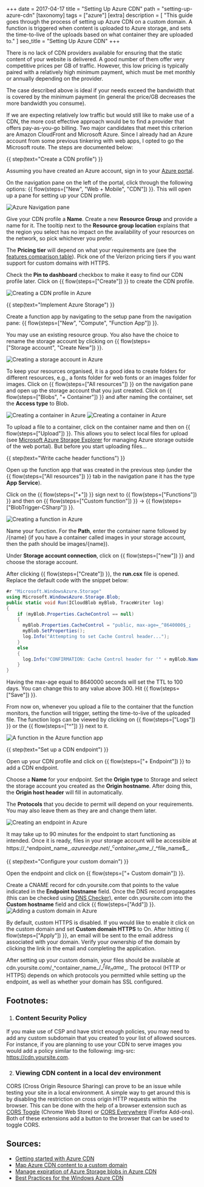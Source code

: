+++
date = 2017-04-17
title = "Setting Up Azure&nbsp;CDN"
path = "setting-up-azure-cdn"
[taxonomy]
tags = ["azure"]
[extra]
description = [
  "This guide goes through the process of setting up Azure CDN on a custom domain. A function is triggered when content is uploaded to Azure storage, and sets the time-to-live of the uploads based on what container they are uploaded to."
]
seo_title = "Setting Up Azure CDN"
+++

There is no lack of CDN providers available for ensuring that the static content of your website is delivered. A good number of them offer very competitive prices per GB of traffic. However, this low pricing is typically paired with a relatively high minimum payment, which must be met monthly or annually depending on the provider.

The case described above is ideal if your needs exceed the bandwidth that is covered by the minimum payment (in general the price/GB decreases the more bandwidth you consume).

If we are expecting relatively low traffic but would still like to make use of a CDN, the more cost effective approach would be to find a provider that offers pay-as-you-go billing. Two major candidates that meet this criterion are Amazon CloudFront and Microsoft Azure. Since I already had an Azure account from some previous tinkering with web apps, I opted to go the Microsoft route. The steps are documented below:

{{ step(text="Create a CDN profile") }}

Assuming you have created an Azure account, sign in to your [Azure portal][1].

On the navigation pane on the left of the portal, click through the following options: {{ flow(steps=["New", "Web&nbsp;+&nbsp;Mobile", "CDN"]) }}. This will open up a pane for setting up your CDN profile.

![Azure Navigation pane](https://cdn.odongo.xyz/images/navigation_pane.png)

Give your CDN profile a __Name__. Create a new __Resource Group__ and provide a name for it. The tooltip next to the __Resource group location__ explains that the region you select has no impact on the availability of your resources on the network, so pick whichever you prefer.

The __Pricing tier__ will depend on what your requirements are (see the [features comparison table][2]). Pick one of the Verizon pricing tiers if you want support for custom domains with HTTPS.

Check the __Pin to dashboard__ checkbox to make it easy to find our CDN profile later. Click on {{ flow(steps=["Create"]) }} to create the CDN profile.

![Creating a CDN profile in Azure](https://cdn.odongo.xyz/images/create_cdn_profile.png)

{{ step(text="Implement Azure Storage") }}

Create a function app by navigating to the setup pane from the navigation pane: {{ flow(steps=["New", "Compute", "Function&nbsp;App"]) }}.

You may use an existing resource group. You also have the choice to rename the storage account by clicking on {{ flow(steps=["Storage&nbsp;account", "Create&nbsp;New"]) }}.

![Creating a storage account in Azure](https://cdn.odongo.xyz/images/create_function_app.png)

To keep your resources organised, it is a good idea to create folders for different resources, e.g., a <span class="input">fonts</span> folder for web fonts or an <span class="input">images</span> folder for images. Click on {{ flow(steps=["All&nbsp;resources"]) }} on the navigation pane and open up the storage account that you just created. Click on {{ flow(steps=["Blobs", "+&nbsp;Container"]) }} and after naming the container, set the __Access type__ to <span class="input">Blob</span>.

![Creating a container in Azure](https://cdn.odongo.xyz/images/create_container1.png)
![Creating a container in Azure](https://cdn.odongo.xyz/images/create_container2.png)

To upload a file to a container, click on the container name and then on {{ flow(steps=["Upload"]) }}. This allows you to select local files for upload (see [Microsoft Azure Storage Explorer][3] for managing Azure storage outside of the web portal). But before you start uploading files...

{{ step(text="Write cache header functions") }}

Open up the function app that was created in the previous step (under the {{ flow(steps=["All&nbsp;resources"]) }} tab in the navigation pane it has the type __App Service__).

Click on the {{ flow(steps=["+"]) }} sign next to {{ flow(steps=["Functions"]) }} and then on {{ flow(steps=["Custom&nbsp;function"]) }} &rarr; {{ flow(steps=["BlobTrigger-CSharp"]) }}.

![Creating a function in Azure](https://cdn.odongo.xyz/images/create_function.png)

Name your function. For the __Path__, enter the container name followed by <span class="input">/{name}</span> (if you have a container called <span class="input">images</span> in your storage account, then the path should be <span class="input">images/{name}</span>).

Under __Storage account connection__, click on {{ flow(steps=["new"]) }} and choose the storage account.

After clicking {{ flow(steps=["Create"]) }}, the __run.csx__ file is opened. Replace the default code with the snippet below:

```cs
#r "Microsoft.WindowsAzure.Storage"
using Microsoft.WindowsAzure.Storage.Blob;
public static void Run(ICloudBlob myBlob, TraceWriter log)
{
    if (myBlob.Properties.CacheControl == null)
    {
      myBlob.Properties.CacheControl = "public, max-age=_^8640000$_;
      myBlob.SetProperties();
      log.Info("Attempting to set Cache Control header...");
    }
    else
    {
      log.Info("CONFIRMATION: Cache Control header for '" + myBlob.Name + "' has been set to '" +  myBlob.Properties.CacheControl + "'");
    }
}
```

Having the max-age equal to <span class="input">8640000</span> seconds will set the TTL to 100 days. You can change this to any value above <span class="input">300</span>. Hit {{ flow(steps=["Save"]) }}.

From now on, whenever you upload a file to the container that the function monitors, the function will trigger, setting the time-to-live of the uploaded file. The function logs can be viewed by clicking on {{ flow(steps=["Logs"]) }} or the {{ flow(steps=["^"]) }} next to it.

![A function in the Azure function app](https://cdn.odongo.xyz/images/function.png)

{{ step(text="Set up a CDN endpoint") }}

Open up your CDN profile and click on {{ flow(steps=["+&nbsp;Endpoint"]) }} to add a CDN endpoint.

Choose a __Name__ for your endpoint. Set the __Origin type__ to <span class="input">Storage</span> and select the storage account you created as the __Origin hostname__. After doing this, the __Origin host header__ will fill in automatically.

The __Protocols__ that you decide to permit will depend on your requirements. You may also leave them as they are and change them later.

![Creating an endpoint in Azure](https://cdn.odongo.xyz/images/create_endpoint.png)

It may take up to 90 minutes for the endpoint to start functioning as intended. Once it is ready, files in your storage account will be accessible at <span class="input break-word pr-0">https://\_^endpoint_name$\_.azureedge.net/\_^container_name$\_/\_^file_name$\_</span>.

{{ step(text="Configure your custom domain") }}

Open the endpoint and click on {{ flow(steps=["+&nbsp;Custom&nbsp;domain"]) }}.

Create a CNAME record for <span class="input">cdn.yoursite.com</span> that points to the value indicated in the __Endpoint hostname__ field. Once the DNS record propagates (this can be checked using [DNS Checker][4]), enter <span class="input">cdn.yoursite.com</span> into the __Custom hostname__ field and click {{ flow(steps=["Add"]) }}.
![Adding a custom domain in Azure](https://cdn.odongo.xyz/images/custom_domain.png)

By default, custom HTTPS is disabled. If you would like to enable it click on the custom domain and set __Custom domain HTTPS__ to <span class="input">On</span>. After hitting {{ flow(steps=["Apply"]) }}, an email will be sent to the email address associated with your domain. Verify your ownership of the domain by clicking the link in the email and completing the application.

After setting up your custom domain, your files should be available at <span class="input break-word pr-0">cdn.yoursite.com/\_^container\_name$\_/\_^file_name$_</span>. The protocol (HTTP or HTTPS) depends on which protocols you permitted while setting up the endpoint, as well as whether your domain has SSL configured.

## Footnotes:

1. ### Content Security Policy

  If you make use of CSP and have strict enough policies, you may need to add any custom subdomain that you created to your list of allowed sources. For instance, if you are planning to use your CDN to serve images you would add a policy similar to the following: <span class="input break-word">img-src: https://cdn.yoursite.com</span>.

2. ### Viewing CDN content in a local dev environment

  CORS (Cross Origin Resource Sharing) can prove to be an issue while testing your site in a local environment. A simple way to get around this is by disabling the restriction on cross origin HTTP requests within the browser. This can be done with the help of a browser extension such as <a href="https://chrome.google.com/webstore/detail/cors-toggle/jioikioepegflmdnbocfhgmpmopmjkim">CORS Toggle</a> (Chrome Web Store) or <a href="https://addons.mozilla.org/en-US/firefox/addon/cors-everywhere/">CORS Everywhere</a> (Firefox Add-ons). Both of these extensions add a button to the browser that can be used to toggle CORS.

## Sources:

<ul class="u-list references">
  <li><a href="https://docs.microsoft.com/en-us/azure/cdn/cdn-create-new-endpoint">Getting started with Azure CDN</a></li>
  <li><a href="https://docs.microsoft.com/en-us/azure/cdn/cdn-map-content-to-custom-domain">Map Azure CDN content to a custom domain</a></li>
  <li><a href="https://docs.microsoft.com/en-us/azure/cdn/cdn-manage-expiration-of-blob-content">Manage expiration of Azure Storage blobs in Azure CDN</a></li>
  <li><a href="https://azure.microsoft.com/en-us/blog/best-practices-for-the-windows-azure-content-delivery-network/">Best Practices for the Windows Azure CDN</a></li>
</ul>

[1]: https://portal.azure.com
[2]: https://docs.microsoft.com/en-us/azure/cdn/cdn-overview
[3]: http://storageexplorer.com/
[4]: https://dnschecker.org/
